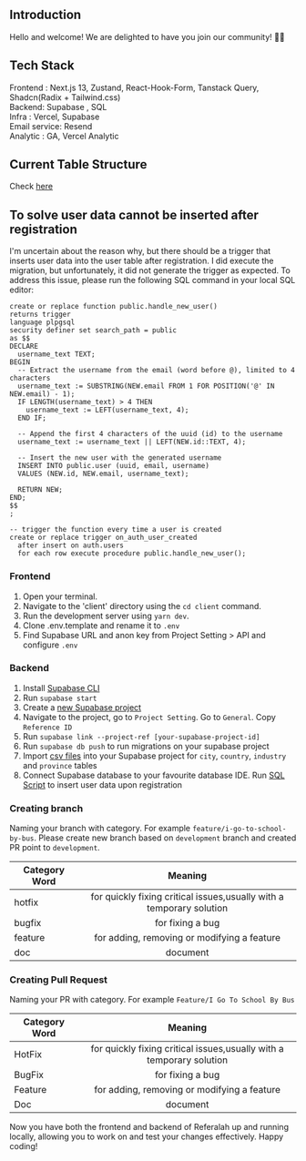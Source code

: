 ## Introduction

Hello and welcome! We are delighted to have you join our community! 🎉🌟

## Tech Stack

Frontend : Next.js 13, Zustand, React-Hook-Form, Tanstack Query, Shadcn(Radix + Tailwind.css)  
Backend: Supabase , SQL  
Infra : Vercel, Supabase  
Email service: Resend  
Analytic : GA, Vercel Analytic  

## Current Table Structure

Check [here](https://dbdiagram.io/d/Referalah-651b7b71ffbf5169f0e71a7a)

## To solve user data cannot be inserted after registration

I'm uncertain about the reason why, but there should be a trigger that inserts user data into the user table after registration. I did execute the migration, but unfortunately, it did not generate the trigger as expected. To address this issue, please run the following SQL command in your local SQL editor:

```line_numbers,js
create or replace function public.handle_new_user()
returns trigger
language plpgsql
security definer set search_path = public
as $$
DECLARE
  username_text TEXT;
BEGIN
  -- Extract the username from the email (word before @), limited to 4 characters
  username_text := SUBSTRING(NEW.email FROM 1 FOR POSITION('@' IN NEW.email) - 1);
  IF LENGTH(username_text) > 4 THEN
    username_text := LEFT(username_text, 4);
  END IF;

  -- Append the first 4 characters of the uuid (id) to the username
  username_text := username_text || LEFT(NEW.id::TEXT, 4);

  -- Insert the new user with the generated username
  INSERT INTO public.user (uuid, email, username)
  VALUES (NEW.id, NEW.email, username_text);

  RETURN NEW;
END;
$$
;

-- trigger the function every time a user is created
create or replace trigger on_auth_user_created
  after insert on auth.users
  for each row execute procedure public.handle_new_user();
```

### Frontend

1.  Open your terminal.
2.  Navigate to the 'client' directory using the `cd client` command.
3.  Run the development server using `yarn dev`.
4.  Clone .env.template and rename it to `.env`
5.  Find Supabase URL and anon key from Project Setting > API and configure `.env`

### Backend

1. Install [Supabase CLI](https://supabase.com/docs/guides/cli/getting-started#updating-the-supabase-cli)
2. Run `supabase start`
3. Create a [new Supabase project](https://supabase.com/dashboard/projects)
4. Navigate to the project, go to `Project Setting`. Go to `General`. Copy `Reference ID`
5. Run `supabase link --project-ref [your-supabase-project-id]`
6. Run `supabase db push` to run migrations on your supabase project
7. Import [csv files](https://drive.google.com/drive/folders/14Q5xqmHU9w1v7Zv9HlxL3qr--Cw_4z7b?usp=drive_link) into your Supabase project for `city`, `country`, `industry` and `province` tables
8. Connect Supabase database to your favourite database IDE. Run [SQL Script](#to-solve-user-data-cannot-be-inserted-after-registration) to insert user data upon registration

### Creating branch

Naming your branch with category. For example `feature/i-go-to-school-by-bus`. Please create new branch based on `development` branch and created PR point to `development`.

| Category Word |                               Meaning                                |
| ------------- | :------------------------------------------------------------------: |
| hotfix        | for quickly fixing critical issues,usually with a temporary solution |
| bugfix        |                           for fixing a bug                           |
| feature       |             for adding, removing or modifying a feature              |
| doc           |                               document                               |

### Creating Pull Request

Naming your PR with category. For example `Feature/I Go To School By Bus`

| Category Word |                               Meaning                                |
| ------------- | :------------------------------------------------------------------: |
| HotFix        | for quickly fixing critical issues,usually with a temporary solution |
| BugFix        |                           for fixing a bug                           |
| Feature       |             for adding, removing or modifying a feature              |
| Doc           |                               document                               |

Now you have both the frontend and backend of Referalah up and running locally, allowing you to work on and test your changes effectively. Happy coding!

